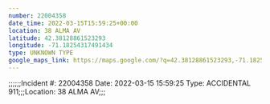```yaml
---
number: 22004358
date_time: 2022-03-15T15:59:25+00:00
location: 38 ALMA AV
latitude: 42.38128861523293
longitude: -71.18254317491434
type: UNKNOWN TYPE
google_maps_link: https://maps.google.com/?q=42.38128861523293,-71.18254317491434
---
```


;;;;;;Incident #: 22004358  Date: 2022-03-15 15:59:25   Type: ACCIDENTAL 911;;;Location: 38 ALMA AV;;;
